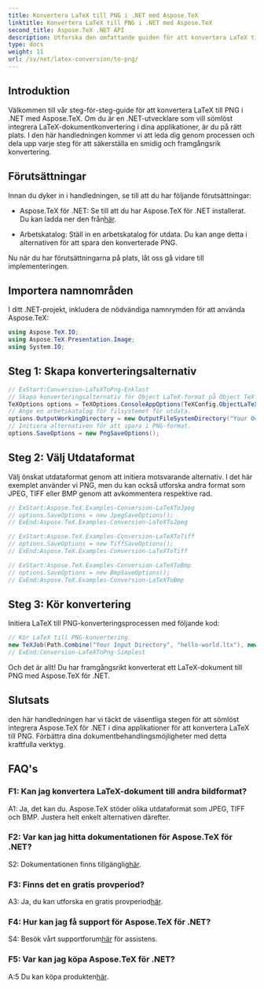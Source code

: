 ```yaml
---
title: Konvertera LaTeX till PNG i .NET med Aspose.TeX
linktitle: Konvertera LaTeX till PNG i .NET med Aspose.TeX
second_title: Aspose.TeX .NET API
description: Utforska den omfattande guiden för att konvertera LaTeX till PNG i .NET med Aspose.TeX. Öka dina dokumentbehandlingsmöjligheter med denna steg-för-steg handledning.
type: docs
weight: 11
url: /sv/net/latex-conversion/to-png/
---
```

## Introduktion

Välkommen till vår steg-för-steg-guide för att konvertera LaTeX till PNG i .NET med Aspose.TeX. Om du är en .NET-utvecklare som vill sömlöst integrera LaTeX-dokumentkonvertering i dina applikationer, är du på rätt plats. I den här handledningen kommer vi att leda dig genom processen och dela upp varje steg för att säkerställa en smidig och framgångsrik konvertering.

## Förutsättningar

Innan du dyker in i handledningen, se till att du har följande förutsättningar:

-  Aspose.TeX för .NET: Se till att du har Aspose.TeX för .NET installerat. Du kan ladda ner den från[här](https://releases.aspose.com/tex/net/).

- Arbetskatalog: Ställ in en arbetskatalog för utdata. Du kan ange detta i alternativen för att spara den konverterade PNG.

Nu när du har förutsättningarna på plats, låt oss gå vidare till implementeringen.

## Importera namnområden

I ditt .NET-projekt, inkludera de nödvändiga namnrymden för att använda Aspose.TeX:

```csharp
using Aspose.TeX.IO;
using Aspose.TeX.Presentation.Image;
using System.IO;
```

## Steg 1: Skapa konverteringsalternativ

```csharp
// ExStart:Conversion-LaTeXToPng-Enklast
// Skapa konverteringsalternativ för Object LaTeX-format på Object TeX-motortillägg.
TeXOptions options = TeXOptions.ConsoleAppOptions(TeXConfig.ObjectLaTeX);
// Ange en arbetskatalog för filsystemet för utdata.
options.OutputWorkingDirectory = new OutputFileSystemDirectory("Your Output Directory");
// Initiera alternativen för att spara i PNG-format.
options.SaveOptions = new PngSaveOptions();
```

## Steg 2: Välj Utdataformat

Välj önskat utdataformat genom att initiera motsvarande alternativ. I det här exemplet använder vi PNG, men du kan också utforska andra format som JPEG, TIFF eller BMP genom att avkommentera respektive rad.

```csharp
// ExStart:Aspose.TeX.Examples-Conversion-LaTeXToJpeg
// options.SaveOptions = new JpegSaveOptions();
// ExEnd:Aspose.TeX.Examples-Conversion-LaTeXToJpeg

// ExStart:Aspose.TeX.Examples-Conversion-LaTeXToTiff
// options.SaveOptions = new TiffSaveOptions();
// ExEnd:Aspose.TeX.Examples-Conversion-LaTeXToTiff

// ExStart:Aspose.TeX.Examples-Conversion-LaTeXToBmp
// options.SaveOptions = new BmpSaveOptions();
// ExEnd:Aspose.TeX.Examples-Conversion-LaTeXToBmp
```

## Steg 3: Kör konvertering

Initiera LaTeX till PNG-konverteringsprocessen med följande kod:

```csharp
// Kör LaTeX till PNG-konvertering.
new TeXJob(Path.Combine("Your Input Directory", "hello-world.ltx"), new ImageDevice(), options).Run();
// ExEnd:Conversion-LaTeXToPng-Simplest
```

Och det är allt! Du har framgångsrikt konverterat ett LaTeX-dokument till PNG med Aspose.TeX för .NET.

## Slutsats

den här handledningen har vi täckt de väsentliga stegen för att sömlöst integrera Aspose.TeX för .NET i dina applikationer för att konvertera LaTeX till PNG. Förbättra dina dokumentbehandlingsmöjligheter med detta kraftfulla verktyg.

## FAQ's

### F1: Kan jag konvertera LaTeX-dokument till andra bildformat?

A1: Ja, det kan du. Aspose.TeX stöder olika utdataformat som JPEG, TIFF och BMP. Justera helt enkelt alternativen därefter.

### F2: Var kan jag hitta dokumentationen för Aspose.TeX för .NET?

 S2: Dokumentationen finns tillgänglig[här](https://reference.aspose.com/tex/net/).

### F3: Finns det en gratis provperiod?

 A3: Ja, du kan utforska en gratis provperiod[här](https://releases.aspose.com/).

### F4: Hur kan jag få support för Aspose.TeX för .NET?

 S4: Besök vårt supportforum[här](https://forum.aspose.com/c/tex/47) för assistens.

### F5: Var kan jag köpa Aspose.TeX för .NET?

 A:5 Du kan köpa produkten[här](https://purchase.aspose.com/buy).